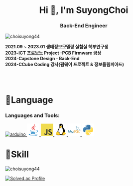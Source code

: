 <h1 align="center">Hi 👋, I'm SuyongChoi</h1>
<h3 align="center">Back-End Engineer</h3>

<p align="left"> <img src="https://komarev.com/ghpvc/?username=choisuyong44&label=Profile%20views&color=0e75b6&style=flat" alt="choisuyong44" /> </p>

**2021.09 ~ 2023.01 생태정보모델링 실험실 학부연구생**<br> 
**2023-ICT 프로보노 Project -PCB Firmware 금상**<br>
**2024-Capstone Design - Back-End**<br>
**2024-CCube Coding 강사(펌웨어 프로젝트 & 정보올림피아드)**<br>

<p align="left">
</p>
<br><br>

<h1>💪Language</h1>

<h3 align="left">Languages and Tools:</h3>
<p align="left"> <a href="https://www.arduino.cc/" target="_blank" rel="noreferrer"> <img src="https://cdn.worldvectorlogo.com/logos/arduino-1.svg" alt="arduino" width="40" height="40"/> </a> <a href="https://www.java.com" target="_blank" rel="noreferrer"> <img src="https://raw.githubusercontent.com/devicons/devicon/master/icons/java/java-original.svg" alt="java" width="40" height="40"/> </a> <a href="https://developer.mozilla.org/en-US/docs/Web/JavaScript" target="_blank" rel="noreferrer"> <img src="https://raw.githubusercontent.com/devicons/devicon/master/icons/javascript/javascript-original.svg" alt="javascript" width="40" height="40"/> </a> <a href="https://www.linux.org/" target="_blank" rel="noreferrer"> <img src="https://raw.githubusercontent.com/devicons/devicon/master/icons/linux/linux-original.svg" alt="linux" width="40" height="40"/> </a> <a href="https://www.mysql.com/" target="_blank" rel="noreferrer"> <img src="https://raw.githubusercontent.com/devicons/devicon/master/icons/mysql/mysql-original-wordmark.svg" alt="mysql" width="40" height="40"/> </a> <a href="https://www.python.org" target="_blank" rel="noreferrer"> <img src="https://raw.githubusercontent.com/devicons/devicon/master/icons/python/python-original.svg" alt="python" width="40" height="40"/> </a> </p>

<h1>💪Skill</h1>

<p><img align="center" src="https://github-readme-stats.vercel.app/api/top-langs?username=choisuyong44&show_icons=true&locale=en&layout=compact" alt="choisuyong44" /></p>

[![Solved.ac Profile](http://mazassumnida.wtf/api/v2/generate_badge?boj=tlgmdtl1118)](https://solved.ac/tlgmdtl1118/)
